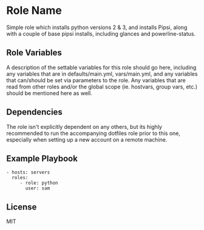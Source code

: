 Role Name
=========

Simple role which installs python versions 2 & 3, and installs Pipsi, along with a couple of base pipsi installs, including glances and powerline-status.

Role Variables
--------------

A description of the settable variables for this role should go here, including any variables that are in defaults/main.yml, vars/main.yml, and any variables that can/should be set via parameters to the role. Any variables that are read from other roles and/or the global scope (ie. hostvars, group vars, etc.) should be mentioned here as well.

Dependencies
------------

The role isn't explicitly dependent on any others, but its highly recommended to run the accompanying dotfiles role prior to this one, especially when setting up a new account on a remote machine.

Example Playbook
----------------

    - hosts: servers
      roles:
         - role: python
           user: sam

License
-------

MIT
